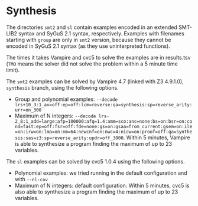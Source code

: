 # Synthesis

The directories `smt2` and `sl` contain examples encoded in an extended SMT-LIB2 syntax and SyGuS 2.1 syntax, respectively.
Examples with filenames starting with `group` are only in `smt2` version, because they cannot be encoded in SyGuS 2.1 syntax (as they use uninterpreted functions).

The times it takes Vampire and cvc5 to solve the examples are in results.tsv (`TMO` means the solver did not solve the problem within a 5 minute time limit).

The `smt2` examples can be solved by Vampire 4.7 (linked with Z3 4.9.1.0), `synthesis` branch, using the following options.
- Group and polynomial examples: `--decode lrs+10_3:1_av=off:ep=off:lcm=reverse:qa=synthesis:sp=reverse_arity:urr=on_300`
- Maximum of N integers: `--decode lrs-2_8:1_add=large:afp=100000:afq=1.4:amm=sco:anc=none:bs=on:bsr=on:cond=fast:ep=off:fsr=off:fde=none:gs=on:gsaa=from_current:gsem=on:ile=on:irw=on:lma=on:nm=64:newcnf=on:nwc=4:nicw=on:proof=off:qa=synthesis:sas=z3:sp=reverse_arity:updr=off_3000`. Within 5 minutes, Vampire is able to synthesize a program finding the maximum of up to 23 variables.

The `sl` examples can be solved by cvc5 1.0.4 using the following options.
- Polynomial examples: we tried running in the default configuration and with `--nl-cov`
- Maximum of N integers: default configuration. Within 5 minutes, cvc5 is also able to synthesize a program finding the maximum of up to 23 variables.


